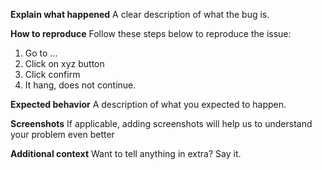 **Explain what happened**
A clear description of what the bug is.

**How to reproduce**
Follow these steps below to reproduce the issue:
1. Go to ...
2. Click on xyz button
3. Click confirm
4. It hang, does not continue.

**Expected behavior**
A description of what you expected to happen.

**Screenshots**
If applicable, adding screenshots will help us to understand your problem even better

**Additional context**
Want to tell anything in extra? Say it.

